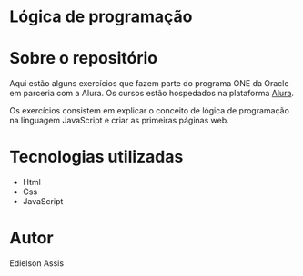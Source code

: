 # Lógica de programação 

# Sobre o repositório
Aqui estão alguns exercícios que fazem parte do programa ONE da Oracle em parceria com a Alura.
Os cursos estão hospedados na plataforma [Alura](https://cursos.alura.com.br/dashboard "Site da Alura").

Os exercícios consistem em explicar o conceito de lógica de programação na linguagem JavaScript e criar as primeiras páginas web.

# Tecnologias utilizadas
- Html
- Css
- JavaScript 

# Autor
Edielson Assis
